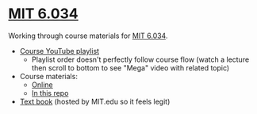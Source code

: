 # [MIT 6.034](https://ocw.mit.edu/courses/electrical-engineering-and-computer-science/6-034-artificial-intelligence-fall-2010/)

Working through course materials for [MIT 6.034](https://ocw.mit.edu/courses/electrical-engineering-and-computer-science/6-034-artificial-intelligence-fall-2010/).

* [Course YouTube playlist](https://www.youtube.com/playlist?list=PLUl4u3cNGP63gFHB6xb-kVBiQHYe_4hSi)
    * Playlist order doesn't perfectly follow course flow (watch a lecture then scroll to bottom to see "Mega" video with related topic)
* Course materials:
    * [Online](https://ocw.mit.edu/courses/electrical-engineering-and-computer-science/6-034-artificial-intelligence-fall-2010/index.htm)
    * [In this repo](6-034-fall-2010)
* [Text book](https://courses.csail.mit.edu/6.034f/ai3/rest.pdf) (hosted by MIT.edu so it feels legit)
